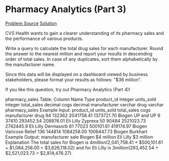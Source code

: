 # Pharmacy Analytics (Part 3)

[Problem Source](https://datalemur.com/questions/total-drugs-sales)
[Solution](solutions/034_pharmacy_analytics_3.sql)

CVS Health wants to gain a clearer understanding of its pharmacy sales and the performance of various products.

Write a query to calculate the total drug sales for each manufacturer. Round the answer to the nearest million and report your results in descending order of total sales. In case of any duplicates, sort them alphabetically by the manufacturer name.

Since this data will be displayed on a dashboard viewed by business stakeholders, please format your results as follows: "$36 million".

If you like this question, try out Pharmacy Analytics (Part 4)!

pharmacy_sales Table:
Column Name Type
product_id integer
units_sold integer
total_sales decimal
cogs decimal
manufacturer varchar
drug varchar
pharmacy_sales Example Input:
product_id units_sold total_sales cogs manufacturer drug
94 132362 2041758.41 1373721.70 Biogen UP and UP
9 37410 293452.54 208876.01 Eli Lilly Zyprexa
50 90484 2521023.73 2742445.9 Eli Lilly Dermasorb
61 77023 500101.61 419174.97 Biogen Varicose Relief
136 144814 1084258.00 1006447.73 Biogen Burkhart
Example Output:
manufacturer sale
Biogen $4 million
Eli Lilly $3 million
Explanation
The total sales for Biogen is $4 million ($2,041,758.41 + $500,101.61 + $1,084,258.00 = $3,626,118.02) and for Eli Lilly is $3 million ($293,452.54 + $2,521,023.73 = $2,814,476.27).
